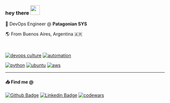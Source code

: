 ### hey there <img src="https://media.giphy.com/media/hoQLrSqAL3mV2/giphy.gif" width="30px">

:office: DevOps Engineer @ **Patagonian SYS**

:earth_americas: From Buenos Aires, Argentina 🇦🇷

<br />

[![devops culture](https://img.shields.io/badge/-DevOps%20Culture-black)](https://www.jeffgeerling.com/blog/2019/real-world-devops) [![automation](https://img.shields.io/badge/-%C2%A1AUTOMATE%20ALL%20THE%20THINGS!-black)](https://automatetheboringstuff.com/)

[![python](https://img.shields.io/badge/Python-3776AB?style=for-the-badge&logo=python&logoColor=white)](https://www.youtube.com/watch?v=wf-BqAjZb8M) [![ubuntu](https://img.shields.io/badge/Ubuntu-E95420?style=for-the-badge&logo=ubuntu&logoColor=white)](https://github.com/luong-komorebi/Awesome-Linux-Software) [![aws](https://img.shields.io/badge/Amazon_AWS-232F3E?style=for-the-badge&logo=amazon-aws&logoColor=white)](https://github.com/donnemartin/awesome-aws)

---

#### :inbox_tray: Find me @

[![Github Badge](http://img.shields.io/badge/-Github-black?style=flat-square&logo=github&link=https://github.com/itzkvn/)](https://github.com/itzkvn/) [![Linkedin Badge](https://img.shields.io/badge/-LinkedIn-blue?style=flat-square&logo=Linkedin&logoColor=white&link=https://www.linkedin.com/in/litzkevin/)](https://www.linkedin.com/in/litzkevin/) [![codewars](https://img.shields.io/badge/-codewars-red?style=flat-square&logo=codewars&logoColor=white&link=https://www.codewars.com/users/klitz)](https://www.codewars.com/users/klitz)
